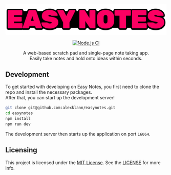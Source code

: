 <p align="center">
    <img src="https://github.com/alexklann/easynotes/blob/main/public/logo_wide.png?raw=true" width="640"/>
</p>
<p align="center">
  <a href="https://github.com/alexklann/easynotes/actions/workflows/node.js.yml">
    <img src="https://github.com/alexklann/easynotes/actions/workflows/node.js.yml/badge.svg" alt="Node.js CI"/>
  </a>
</p>
<p align="center">
    A web-based scratch pad and single-page note taking app.</br>
    Easily take notes and hold onto ideas within seconds.
</p>

## Development

To get started with developing on Easy Notes,
you first need to clone the repo and install the necessary packages.  
After that, you can start up the development server!

```bash
git clone git@github.com:alexklann/easynotes.git
cd easynotes
npm install
npm run dev
```

The development server then starts up the application on port `16064`.

## Licensing

This project is licensed under the [MIT License](https://opensource.org/license/mit). See the [LICENSE](https://github.com/alexklann/easynotes/blob/main/LICENSE) for more info.
